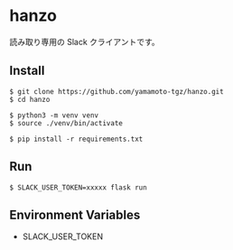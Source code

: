# hanzo

読み取り専用の Slack クライアントです。

## Install

```
$ git clone https://github.com/yamamoto-tgz/hanzo.git
$ cd hanzo

$ python3 -m venv venv
$ source ./venv/bin/activate

$ pip install -r requirements.txt
```

## Run

```
$ SLACK_USER_TOKEN=xxxxx flask run
```

## Environment Variables

-   SLACK_USER_TOKEN
